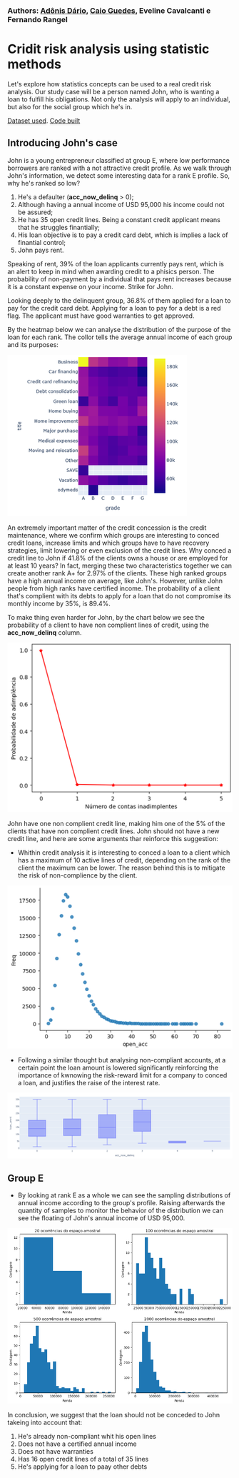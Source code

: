 ### Authors: [Adônis Dário](https://github.com/adonisdario), [Caio Guedes](https://github.com/caiocguedes), Eveline Cavalcanti e Fernando Rangel
# Cridit risk analysis using statistic methods

Let's explore how statistics concepts can be used to a real credit risk analysis.
Our study case will be a person named John, who is wanting a loan to fulfill his obligations.
Not only the analysis will apply to an individual, but also for the social group which he's in.

[Dataset used](https://www.kaggle.com/datasets/hetvigandhi03/loan-risk-analysis-dataset-real-world-data/discussion?sort=hotness).
[Code built](https://github.com/adonisdario/data-science/blob/main/credit-risk/Analise_de_Credito.ipynb)

## Introducing John's case

John is a young entrepreneur classified at group E, where low performance borrowers are ranked with a not attractive credit profile.
As we walk through John's information, we detect some interesting data for a rank E profile. So, why he's ranked so low?

1) He's a defaulter (**acc_now_delinq** > 0);
2) Although having a annual income of USD 95,000 his income could not be assured;
3) He has 35 open credit lines. Being a constant credit applicant means that he struggles finantially;
4) His loan objective is to pay a credit card debt, which is implies a lack of finantial control;
5) John pays rent.

Speaking of rent, 39% of the loan applicants currently pays rent, which is an alert to keep in mind when awarding credit to a phisics person. The probability of non-payment by a individual that pays rent increases because it is a constant expense on your income. Strike for John.

Looking deeply to the delinquent group, 36.8% of them applied for a loan to pay for the credit card debt. Applying for a loan to pay for a debt is a red flag. The applicant must have good warranties to get approved.

By the heatmap below we can analyse the distribution of the purpose of the loan for each rank. The collor tells the average annual income of each group and its purposes:

![heatmap](images/heatmap.png)

An extremely important matter of the credit concession is the credit maintenance, where we confirm which groups are interesting to conced credit loans, increase limits and which groups have to have recovery strategies, limit lowering or even exclusion of the credit lines. 
Why conced a credit line to John if 41.8% of the clients owns a house or are employed for at least 10 years? 
In fact, merging these two characteristics together we can create another rank A+ for 2.97% of the clients. These high ranked groups have a high annual income on average, like John's. However, unlike John people from high ranks have certified income. The probability of a client that's complient with its debts to apply for a loan that do not compromise its monthly income by 35%, is 89.4%.

To make thing even harder for John, by the chart below we see the probability of a client to have non complient lines of credit, using the **acc_now_delinq** column.

![heatmap](images/inadprob.png)

John have one non complient credit line, making him one of the 5% of the clients that have non complient credit lines. 
John should not have a new credit line, and here are some arguments thar reinforce this suggestion:

- Whithin credit analysis it is interesting to conced a loan to a client which has a maximum of 10 active lines of credit, depending on the rank of the client the maximum can be lower. The reason behind this is to mitigate the risk of non-complience by the client.

 ![heatmap](images/risco10contas.png)

- Following a similar thought but analysing non-compliant accounts, at a certain point the loan amount is lowered significantly reinforcing the importance of kwnowing the risk-reward limit for a company to conced a loan, and justifies the raise of the interest rate.

![heatmap](images/contas_atraso_qtd_emp.png)

## Group E

- By looking at rank E as a whole we can see the sampling distributions of annual income according to the group's profile. Raising afterwards the quantity of samples to monitor the behavior of the distribution we can see the floating of John's annual income of USD 95,000.

![heatmap](images/tlc.png)

In conclusion, we suggest that the loan should not be conceded to John takeing into account that:

1) He's already non-compliant whit his open lines
2) Does not have a certified annual income
3) Does not have warranties
4) Has 16 open credit lines of a total of 35 lines
5) He's applying for a loan to paay other debts

